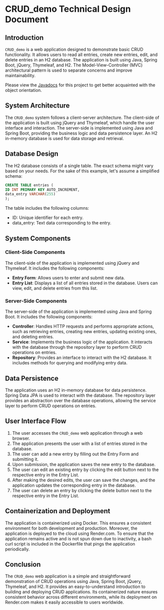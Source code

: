 # CRUD_demo Technical Design Document

## Introduction

`CRUD_demo` is a web application designed to demonstrate basic CRUD functionality. It allows users to read all entries,
create new entries, edit, and delete entries in an H2 database. The application is built using Java, Spring Boot,
jQuery, Thymeleaf, and H2. The Model-View-Controller (MVC) architectural pattern is used to separate concerns and
improve maintainability.

Please view the [Javadocs](https://deanofwalls.github.io/CRUD_demo/javadocs/index.html) for this project to get better acquainted with the object orientation.

## System Architecture

The `CRUD_demo` system follows a client-server architecture. The client-side of the application is built using jQuery
and Thymeleaf, which handle the user interface and interaction. The server-side is implemented using Java and Spring
Boot, providing the business logic and data persistence layer. An H2 in-memory database is used for data storage and
retrieval.

## Database Design

The H2 database consists of a single table. The exact schema might vary based on your needs. For the sake of this
example, let's assume a simplified schema:

```sql
CREATE TABLE entries (
ID INT PRIMARY KEY AUTO_INCREMENT,
data_entry VARCHAR(255)
);
```

The table includes the following columns:

- ID: Unique identifier for each entry.
- data_entry: Text data corresponding to the entry.

## System Components

### Client-Side Components

The client-side of the application is implemented using jQuery and Thymeleaf. It includes the following components:

- **Entry Form**: Allows users to enter and submit new data.
- **Entry List**: Displays a list of all entries stored in the database. Users can view, edit, and delete entries from
  this list.

### Server-Side Components

The server-side of the application is implemented using Java and Spring Boot. It includes the following components:

- **Controller**: Handles HTTP requests and performs appropriate actions, such as retrieving entries, creating new
  entries, updating existing ones, and deleting entries.
- **Service**: Implements the business logic of the application. It interacts with the database through the repository
  layer to perform CRUD operations on entries.
- **Repository**: Provides an interface to interact with the H2 database. It includes methods for querying and modifying
  entry data.

## Data Persistence

The application uses an H2 in-memory database for data persistence. Spring Data JPA is used to interact with the
database. The repository layer provides an abstraction over the database operations, allowing the service layer to
perform CRUD operations on entries.

## User Interface Flow

1. The user accesses the `CRUD_demo` web application through a web browser.
2. The application presents the user with a list of entries stored in the database.
3. The user can add a new entry by filling out the Entry Form and submitting it.
4. Upon submission, the application saves the new entry to the database.
5. The user can edit an existing entry by clicking the edit button next to the respective entry in the Entry List.
6. After making the desired edits, the user can save the changes, and the application updates the corresponding entry in
   the database.
7. The user can delete an entry by clicking the delete button next to the respective entry in the Entry List.

## Containerization and Deployment

The application is containerized using Docker. This ensures a consistent environment for both development and
production. Moreover, the application is deployed to the cloud using Render.com. To ensure that the application remains
active and is not spun down due to inactivity, a bash curl script is included in the Dockerfile that pings the
application periodically.

## Conclusion

The `CRUD_demo` web application is a simple and straightforward demonstration of CRUD operations using Java, Spring
Boot, jQuery, Thymeleaf, and H2. It provides an easy-to-understand introduction to building and deploying CRUD
applications. Its containerized nature ensures consistent behavior across different environments, while its deployment
on Render.com makes it easily accessible to users worldwide.
